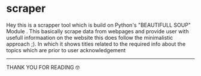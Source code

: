 # scraper
Hey this is a scrapper tool which is build  on Python's "BEAUTIFULL SOUP" Module .
This basically scrape data from webpages and provide user with usefull informaation on the website this does follow the minimalistic approach ;).
In which it shows titles related to the required info about the topics which are prior to user acknowledgement
_______________________________________________________________________________________________________________________________________________________
THANK YOU FOR READING 🤓
